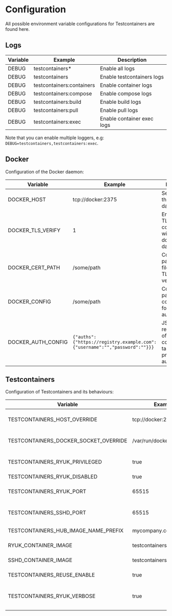 # Configuration

All possible environment variable configurations for Testcontainers are found here.

## Logs

| Variable | Example                   | Description                |
| -------- | ------------------------- | -------------------------- |
| DEBUG    | testcontainers\*          | Enable all logs            |
| DEBUG    | testcontainers            | Enable testcontainers logs |
| DEBUG    | testcontainers:containers | Enable container logs      |
| DEBUG    | testcontainers:compose    | Enable compose logs        |
| DEBUG    | testcontainers:build      | Enable build logs          |
| DEBUG    | testcontainers:pull       | Enable pull logs           |
| DEBUG    | testcontainers:exec       | Enable container exec logs |

Note that you can enable multiple loggers, e.g: `DEBUG=testcontainers,testcontainers:exec`.

## Docker

Configuration of the Docker daemon:

| Variable           | Example                                                                    | Description                                                                             |
| ------------------ | -------------------------------------------------------------------------- | --------------------------------------------------------------------------------------- |
| DOCKER_HOST        | tcp://docker:2375                                                          | Set the URL of the docker daemon                                                        |
| DOCKER_TLS_VERIFY  | 1                                                                          | Enable/disable TLS communication with the docker daemon                                 |
| DOCKER_CERT_PATH   | /some/path                                                                 | Configures the path to the files used for TLS verification                              |
| DOCKER_CONFIG      | /some/path                                                                 | Configures the path to the config.json file for authentication                          |
| DOCKER_AUTH_CONFIG | `{"auths":{"https://registry.example.com":{"username":"","password":""}}}` | JSON string representation of the config.json file, takes precedence for authentication |

## Testcontainers

Configuration of Testcontainers and its behaviours:

| Variable                              | Example                    | Description                                  |
| ------------------------------------- |----------------------------| -------------------------------------------- |
| TESTCONTAINERS_HOST_OVERRIDE          | tcp://docker:2375          | Docker's host on which ports are exposed     |
| TESTCONTAINERS_DOCKER_SOCKET_OVERRIDE | /var/run/docker.sock       | Path to Docker's socket used by ryuk         |
| TESTCONTAINERS_RYUK_PRIVILEGED        | true                       | Run ryuk as a privileged container           |
| TESTCONTAINERS_RYUK_DISABLED          | true                       | Disable ryuk                                 |
| TESTCONTAINERS_RYUK_PORT              | 65515                      | Set ryuk host port (not recommended)         |
| TESTCONTAINERS_SSHD_PORT              | 65515                      | Set SSHd host port (not recommended)         |
| TESTCONTAINERS_HUB_IMAGE_NAME_PREFIX  | mycompany.com/registry     | Set default image registry                   |
| RYUK_CONTAINER_IMAGE                  | testcontainers/ryuk:0.12.0 | Custom image for ryuk                        |
| SSHD_CONTAINER_IMAGE                  | testcontainers/sshd:1.3.0  | Custom image for SSHd                        |
| TESTCONTAINERS_REUSE_ENABLE           | true                       | Enable reusable containers                   |
| TESTCONTAINERS_RYUK_VERBOSE           | true                       | Sets RYUK_VERBOSE env var in ryuk container  |
